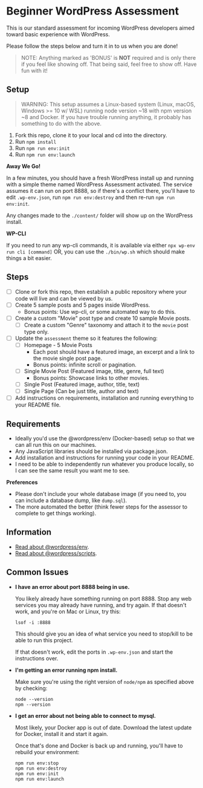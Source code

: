 # Beginner WordPress Assessment

This is our standard assessment for incoming WordPress developers aimed toward basic experience with WordPress.

Please follow the steps below and turn it in to us when you are done!

> NOTE: Anything marked as 'BONUS' is **NOT** required and is only there if you feel like showing off. That being said,
> feel free to show off. Have fun with it!

## Setup

> WARNING: This setup assumes a Linux-based system (Linux, macOS, Windows >= 10 w/ WSL) running node version ~18 with
> npm version ~8 and Docker. If you have trouble running anything, it probably has something to do with the above.

1. Fork this repo, clone it to your local and cd into the directory.
1. Run `npm install`
1. Run `npm run env:init`
1. Run `npm run env:launch`

**Away We Go!**

In a few minutes, you should have a fresh WordPress install up and running with a simple theme named WordPress
Assessment activated. The service assumes it can run on port 8888, so if there's a conflict there, you'll have to
edit `.wp-env.json`, run `npm run env:destroy` and then re-run `npm run env:init`.

Any changes made to the `./content/` folder will show up on the WordPress install.

**WP-CLI**

If you need to run any wp-cli commands, it is available via either `npx wp-env run cli [command]` OR, you can use
the `./bin/wp.sh` which should make things a bit easier.

## Steps

- [ ] Clone or fork this repo, then establish a public repository where your code will live and can be viewed by us.
- [ ] Create 5 sample posts and 5 pages inside WordPress.
    - Bonus points: Use wp-cli, or some automated way to do this.
- [ ] Create a custom "Movie" post type and create 10 sample Movie posts.
    - [ ] Create a custom "Genre" taxonomy and attach it to the `movie` post type only.
- [ ] Update the `assessment` theme so it features the following:
    - [ ] Homepage - 5 Movie Posts
        - Each post should have a featured image, an excerpt and a link to the movie single post page.
        - Bonus points: infinite scroll or pagination.
    - [ ] Single Movie Post (Featured image, title, genre, full text)
        - Bonus points: Showcase links to other movies.
    - [ ] Single Post (Featured image, author, title, text)
    - [ ] Single Page (Can be just title, author and text)
- [ ] Add instructions on requirements, installation and running everything to your README file.

## Requirements

- Ideally you'd use the @wordpress/env (Docker-based) setup so that we can all run this on our machines.
- Any JavaScript libraries should be installed via package.json.
- Add installation and instructions for running your code in your README.
- I need to be able to independently run whatever you produce locally, so I can see the same result you want me to see.

**Preferences**

- Please don't include your whole database image (if you need to, you can include a database dump, like `dump.sql`).
- The more automated the better (think fewer steps for the assessor to complete to get things working).

## Information

* [Read about @wordpress/env](https://github.com/WordPress/gutenberg/tree/trunk/packages/env).
* [Read about @wordpress/scripts](https://github.com/WordPress/gutenberg/tree/trunk/packages/scripts).

## Common Issues

* **I have an error about port 8888 being in use.**

  You likely already have something running on port 8888. Stop any web services you may already have running, and try
  again. If that doesn't work, and you're on Mac or Linux, try this:
  ```shell
  lsof -i :8888
  ```
  This should give you an idea of what service you need to stop/kill to be able to run this project.

  If that doesn't work, edit the ports in `.wp-env.json` and start the instructions over.

* **I'm getting an error running npm install.**

  Make sure you're using the right version of `node/npm` as specified above by checking:
  
  ```shell
  node --version
  npm --version
  ```

* **I get an error about not being able to connect to mysql.**

  Most likely, your Docker app is out of date. Download the latest update for Docker, install it and start it again.

  Once that's done and Docker is back up and running, you'll have to rebuild your environment:

  ```shell
  npm run env:stop
  npm run env:destroy
  npm run env:init
  npm run env:launch
  ```
